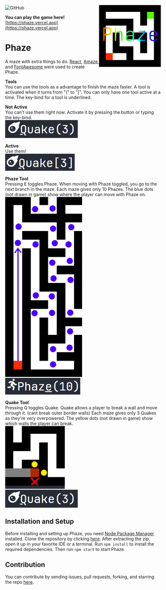 <img align="right" src="https://raw.githubusercontent.com/udu3324/Phaze/master/public/logo512.png" height="200" width="200">  

<img alt="GitHub" src="https://img.shields.io/github/license/udu3324/Phaze">  

**You can play the game here!**
[https://phaze.vercel.app](https://phaze.vercel.app)

# Phaze
A maze with extra things to do. <a  href="https://reactjs.org/">React</a>, <a  href="https://www.npmjs.com/package/amazejs">Amaze</a>, and <a  href="https://fontawesome.com/">FontAwesome</a> were used to create Phaze. 

**Tools** <br/>
You can use the tools as a advantage to finish the maze faster. A tool is activated when it turns from "(" to "[". You can only have one tool active at a time. The key-bind for a tool is underlined.
 
**Not Active** <br/>
You can't use them right now. Activate it by pressing the button or typing the key-bind. <br/>
![not active](https://raw.githubusercontent.com/udu3324/Phaze/master/public/1.png)
    
**Active** <br/>
Use them! <br/>
![active](https://raw.githubusercontent.com/udu3324/Phaze/master/public/2.png)
    
**Phaze Tool** <br/>
Pressing E toggles Phaze. When moving with Phaze toggled, you go to the next branch in the maze. Each maze gives only 10 Phazes. The blue dots (not drawn in game) show where the player can move with Phaze on. <br/>
![phaze](https://raw.githubusercontent.com/udu3324/Phaze/master/public/3.png) <br/>
![phaze2](https://raw.githubusercontent.com/udu3324/Phaze/master/public/4.png) <br/>
    
**Quake Tool** <br/>
Pressing Q toggles Quake. Quake allows a player to break a wall and move through it. (cant break outer border walls) Each maze gives only 3 Quakes as they're very overpowered. The yellow dots (not drawn in game) show which walls the player can break. <br/>
![quake](https://raw.githubusercontent.com/udu3324/Phaze/master/public/5.png) <br/>
![quake2](https://raw.githubusercontent.com/udu3324/Phaze/master/public/6.png) <br/>
    
## Installation and Setup
Before installing and setting up Phaze, you need [Node Package Manager](https://www.npmjs.com/) installed. Clone the repository by clicking [here](https://github.com/udu3324/phaze/archive/refs/heads/master.zip). After extracting the zip, open it up in your favorite IDE or a terminal. Run `npm install` to install the required dependencies. Then run `npm start` to start Phaze.
    
## Contribution
You can contribute by sending issues, pull requests, forking, and starring the repo [here](https://github.com/udu3324/phaze).
